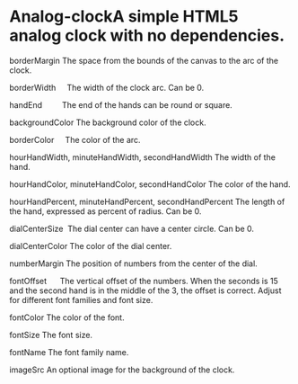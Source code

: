 # Analog-clockA simple HTML5 analog clock with no dependencies.


borderMargin The space from the bounds of the canvas to the arc of the clock.

borderWidth     The width of the clock arc. Can be 0.

handEnd         The end of the hands can be round or square.

backgroundColor The background color of the clock.

borderColor     The color of the arc.

hourHandWidth, minuteHandWidth, secondHandWidth 
                The width of the hand.
                
hourHandColor, minuteHandColor, secondHandColor
                The color of the hand.
                
hourHandPercent, minuteHandPercent, secondHandPercent
                The length of the hand, expressed as percent of radius. Can be 0.
                
dialCenterSize  The dial center can have a center circle. Can be 0.

dialCenterColor The color of the dial center.

numberMargin    The position of numbers from the center of the dial.

fontOffset      The vertical offset of the numbers. When the seconds is 15 and the second hand is in the middle of the 3, 
                the offset is correct. Adjust for different font families and font size.
                
fontColor       The color of the font.

fontSize        The font size.

fontName        The font family name.

imageSrc        An optional image for the background of the clock.
